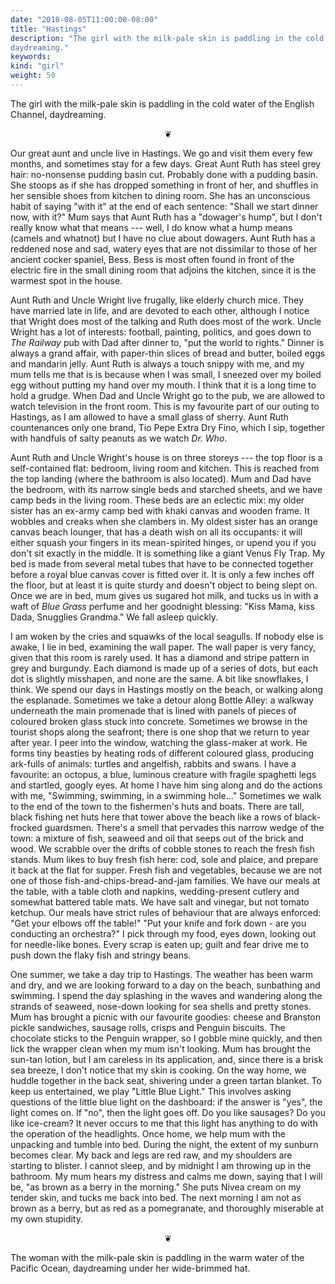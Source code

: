 ```yaml
---
date: "2018-08-05T11:00:00-08:00"
title: "Hastings"
description: "The girl with the milk-pale skin is paddling in the cold water of the English Channel,
daydreaming."
keywords:
kind: "girl"
weight: 50
---
```


The girl with the milk-pale skin is paddling in the cold water of the English Channel, daydreaming.

<p style="text-align: center;">
❦
</p>

Our great aunt and uncle live in Hastings. We go and visit them every few months, and sometimes stay
for a few days. Great Aunt Ruth has steel grey hair: no-nonsense pudding basin cut. Probably done
with a pudding basin. She stoops as if she has dropped something in front of her, and shuffles in
her sensible shoes from kitchen to dining room. She has an unconscious habit of saying "with it" at
the end of each sentence: "Shall we start dinner now, with it?" Mum says that Aunt Ruth has a
"dowager's hump", but I don't really know what that means --- well, I do know what a hump means
(camels and whatnot) but I have no clue about dowagers. Aunt Ruth has a reddened nose and sad,
watery eyes that are not dissimilar to those of her ancient cocker spaniel, Bess. Bess is most often
found in front of the electric fire in the small dining room that adjoins the kitchen, since it is
the warmest spot in the house.

Aunt Ruth and Uncle Wright live frugally, like elderly church mice. They have married late in life,
and are devoted to each other, although I notice that Wright does most of the talking and Ruth does
most of the work. Uncle Wright has a lot of interests: football, painting, politics, and goes down
to *The Railway* pub with Dad after dinner to, "put the world to rights." Dinner is always a grand
affair, with paper-thin slices of bread and butter, boiled eggs and mandarin jelly. Aunt Ruth is
always a touch snippy with me, and my mum tells me that is is because when I was small, I sneezed
over my boiled egg without putting my hand over my mouth. I think that it is a long time to hold a
grudge. When Dad and Uncle Wright go to the pub, we are allowed to watch television in the front
room. This is my favourite part of our outing to Hastings, as I am allowed to have a small glass of
sherry. Aunt Ruth countenances only one brand, Tio Pepe Extra Dry Fino, which I sip, together with
handfuls of salty peanuts as we watch *Dr. Who*.

Aunt Ruth and Uncle Wright's house is on three storeys --- the top floor is a self-contained flat:
bedroom, living room and kitchen. This is reached from the top landing (where the bathroom is also
located). Mum and Dad have the bedroom, with its narrow single beds and starched sheets, and we have
camp beds in the living room. These beds are an eclectic mix: my older sister has an ex-army camp
bed with khaki canvas and wooden frame. It wobbles and creaks when she clambers in. My oldest sister
has an orange canvas beach lounger, that has a death wish on all its occupants: it will either
squash your fingers in its mean-spirited hinges, or upend you if you don't sit exactly in the
middle. It is something like a giant Venus Fly Trap. My bed is made from several metal tubes that
have to be connected together before a royal blue canvas cover is fitted over it. It is only a few
inches off the floor, but at least it is quite sturdy and doesn't object to being slept on. Once we
are in bed, mum gives us sugared hot milk, and tucks us in with a waft of *Blue Grass* perfume and
her goodnight blessing: "Kiss Mama, kiss Dada, Snugglies Grandma." We fall asleep quickly.

I am woken by the cries and squawks of the local seagulls. If nobody else is awake, I lie in bed,
examining the wall paper. The wall paper is very fancy, given that this room is rarely used. It has
a diamond and stripe pattern in grey and burgundy. Each diamond is made up of a series of dots, but
each dot is slightly misshapen, and none are the same. A bit like snowflakes, I think. We spend our
days in Hastings mostly on the beach, or walking along the esplanade. Sometimes we take a detour
along Bottle Alley: a walkway underneath the main promenade that is lined with panels of pieces of
coloured broken glass stuck into concrete. Sometimes we browse
in the tourist shops along the
seafront; there is one shop that we return to year after year. I peer into the window, watching the
glass-maker at work. He forms tiny beasties by heating rods of different coloured glass, producing
ark-fulls of animals: turtles and angelfish, rabbits and swans. I have a favourite: an octopus, a
blue, luminous creature with fragile spaghetti legs and startled, googly eyes. At home I have him
sing along and do the actions with me, "Swimming, swimming, in a swimming hole..." Sometimes we walk
to the end of the town to the fishermen's huts and boats. There are tall, black fishing net huts
here that tower above the beach like a rows of black-frocked guardsmen. There's a smell that
pervades this narrow wedge of the town: a mixture of fish, seaweed and oil that seeps out of the
brick and wood. We scrabble over the drifts of cobble stones to reach the fresh fish stands. Mum
likes to buy fresh fish here: cod, sole and plaice, and prepare it back at the flat for supper.
Fresh fish and vegetables, because we are not one of those fish-and-chips-bread-and-jam families. We
have our meals at the table, with a table cloth and napkins, wedding-present cutlery and somewhat
battered table mats. We have salt and vinegar, but not tomato ketchup. Our meals have strict rules
of behaviour that are always enforced: "Get your elbows off the table!" "Put your knife and fork
down - are you conducting an orchestra?" I pick through my food, eyes down, looking out for
needle-like bones. Every scrap is eaten up; guilt and fear drive me to push down the flaky fish and
stringy beans.

One summer, we take a day trip to Hastings. The weather has been warm and dry, and we are looking
forward to a day on the beach, sunbathing and swimming. I spend the day splashing in the waves and
wandering along the strands of seaweed, nose-down looking for sea shells and pretty stones. Mum has
brought a picnic with our favourite goodies: cheese and Branston pickle sandwiches, sausage rolls,
crisps and Penguin biscuits. The chocolate sticks to the Penguin wrapper, so I gobble mine quickly,
and then lick the wrapper clean when my mum isn't looking. Mum has brought the sun-tan lotion, but I
am careless in its application, and, since there is a brisk sea breeze, I don't notice that my skin
is cooking. On the way home, we huddle together in the back seat, shivering under a green tartan
blanket. To keep us entertained, we play "Little Blue Light." This involves asking questions of the
little blue light on the dashboard: if the answer is "yes", the light comes on. If "no", then the
light goes off. Do you like sausages? Do you like ice-cream? It never occurs to me that this light
has anything to do with the operation of the headlights. Once home, we help mum with the unpacking
and tumble into bed. During the night, the extent of my sunburn becomes clear. My back and legs are
red raw, and my shoulders are starting to blister. I cannot sleep, and by midnight I am throwing up
in the bathroom. My mum hears my distress and calms me down, saying that I will be, "as brown as a
berry in the morning." She puts Nivea cream on my tender skin, and tucks me back into bed. The next
morning I am not as brown as a berry, but as red as a pomegranate, and thoroughly miserable at my
own stupidity.

<p style="text-align: center;">
❦
</p>

The woman with the milk-pale skin is paddling in the warm water of the Pacific Ocean, daydreaming
under her wide-brimmed hat.
